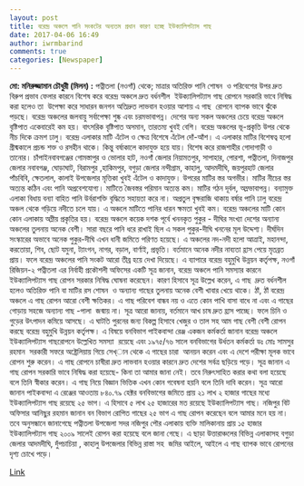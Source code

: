 ```yaml
---
layout: post
title: বরেন্দ্র অঞ্চলে পানি সংকটের অন্যতম প্রধান কারণ হচ্ছে ইউক্যালিপট্যাস গাছ
date: 2017-04-06 16:49
author: iwrmbarind
comments: true
categories: [Newspaper]
---
```

<strong>মো: মনিরুজ্জামান চৌধুরী (মিলন) :</strong> পত্নীতলা (নওগাঁ) থেকে; মাত্রার অতিরিক্ত পানি শোষন  ও পরিবেশের উপর দ্রুত বিরুপ প্রভাব ফেলার কারনে বিশেষ করে বরেন্দ্র অঞ্চলে দ্রুত বর্ধনশীল  ইউক্যালিপট্যাস গাছ রোপনে সরকারি ভাবে নিষিদ্ধ করা হলেও তা  উপেক্ষা করে সাধারন জনগন অতিদ্রুত লাভবান হওয়ার আশায় এ গাছ  রোপনে ব্যাপক ভাবে ঝুঁকে পড়ছে।
বরেন্দ্র অঞ্চলের জলবায়ু সর্বাপেক্ষা শুষ্ক এবং চরমভাবাপন্ন। দেশের অন্য সকল অঞ্চলের চেয়ে বরেন্দ্র অঞ্চলে বৃষ্টিপাত একেবারেই কম হয়। বাৎসরিক বৃষ্টিপাত অসমান, তারতম্য খুবই বেশি।
বরেন্দ্র অঞ্চলের ভূ-প্রকৃতি উপর থেকে নীচ দিকে ক্রমশ ঢালু। বরেন্দ্র এলাকার মাটি এঁটেল ও ক্ষেত্র বিশেষে এঁটেল দোঁ-আঁশ। এ এলাকার মাটির বিশেষত্ব হলো গ্রীষ্মকালে প্রচন্ড শক্ত ও রসহীন থাকে। কিন্তু বর্ষাকালে কাদাযুক্ত হয়ে যায়। বিশেষ করে রাজশাহীর গোদাগাড়ী ও তানোর। চাঁপাইনবাবগঞ্জের গোমস্তাপুর ও ভোলার হাট, নওগাঁ জেলার নিয়ামতপুর, সাপাহার, পোরশা, পত্নীতলা, দিনাজপুর জেলার নবাবগঞ্জ, ঘোড়াঘাট, বিরামপুর ,হাকিমপুর, বগুড়া জেলার নন্দীগ্রাম, কাহালু, আদমদীঘি, জয়পুরহাট জেলার পাঁচবিবি, ক্ষেতলাল, কালাই উপজেলার মৃত্তিকা খুবই এঁটেল ও কাদাযুক্ত। উপরের মাটির স্তর অগভীর। মাটির নীচের স্তর অত্যন্ত কঠিন এবং পানি অপ্রবেশযোগ্য। মাটিতে জৈবস্তর পরিমান অত্যন্ত কম। মাটির গঠন দূর্বল, অম্লভাবাপন্ন। বন্যামুক্ত এলাকা বিধায় বন্যা বাহিত পানি উর্বরাশক্তি বৃদ্ধিতে সহায়তা করে না। অপ্রতুল বৃক্ষরাজি থাকায় বর্ষার পানি ঢালু বরেন্দ্র অঞ্চল থেকে গড়িয়ে নদীতে চলে যায়। এ অঞ্চলে মাটিতে পানির ধারন ক্ষমতা খুবই কম। বরেন্দ্র অঞ্চলের মাটি কোন কোন এলাকায় অম্লীয় প্রকৃতির হয়।
বরেন্দ্র অঞ্চলে কয়েক দশক পূর্বে খননকৃত পুকুর - দীঘির সংখ্যা দেশের অন্যান্য অঞ্চলের তুলনায় অনেক বেশী। সারা বছরে পানি ধরে রাখাই ছিল এ সকল পুকুর-দীঘি খননের মূল উদ্দেশ্য। দীর্ঘদিন সংস্কারের অভাবে অনেক পুকুর-দীঘি এখন ধানী জমিতে পরিণত হয়েছে। এ অঞ্চলের নদ-নদী হলো আত্রাই, মহানন্দা, করতোয়া, শিব, ছোট যমুনা, ট্যাংগন, নাগর, বড়াল, বার্ণাই, প্রভৃতি। বর্তমানে অনেক নদীর নাব্যতা হ্রাস পেয়ে মৃতব্রত প্রায়। ফলে বরেন্দ্র অঞ্চলের পানি সংকট আরো তীব্র হয়ে দেখা দিয়েছে।
এ ব্যাপারে বরেন্দ্র বহুমুখি উন্নয়ন কর্তৃপক্ষ, নওগাঁ রিজিয়ন-২ পত্নীতলা এর নির্বাহী প্রকৌশলী অফিসের একটি সূত্র জানান, বরেন্দ্র অঞ্চলে পানি সমস্যার কারনে ইউক্যালিপট্যাস গাছ রোপন সরকার নিষিদ্ধ ঘোষনা করেছেন। কারণ হিসাবে সূত্র উল্লেখ করেন, এ গাছ  দ্রুত বর্ধনশীল হলেও অতিরিক্ত পানি বা মাটির রস শোষন  ও অন্যান্য গাছের তুলনায় অনেক বেশী খাবার খেয়ে থাকে। ঠাঁ, ঠাঁ বরেন্দ্র অঞ্চলে এ গাছ রোপন আরো বেশী ক্ষতিকর। এ গাছ পরিবেশ বান্ধব নয় ও এতে কোন পাখি বাসা বাধে না এবং এ গাছের গোড়ায় সহজে অন্যান্য গাছ -পালা  জন্মায় না। সূত্র আরো জানায়, বর্তমানে আখ চাষ দ্রুত হ্রাস পাচ্ছে। ফলে চিনি ও গুড়ের উৎপাদন কমিয়ে আসছে। এ ঘাটতি পুরনের জন্য বিকল্প হিসাবে খেজুর ও তাল সহ আম গাছ বেশী বেশী রোপন করছে বরেন্দ্র বহুমুখি উন্নয়ন কর্তৃপক্ষ।
এ বিষয়ে বনবিভাগ পাইকবান্দা রেঞ্জ একজন কর্মকর্তা জানান বরেন্দ্র অঞ্চলে ইউক্যালিপট্যাস গাছরোপনে উল্লেখিত সমস্যা  রয়েছে এবং ১৯৭৫/৭৬ সালে বনবিভাগের উর্ধতন কর্মকর্তা ডঃ মোঃ সামসুর রহমান  সরকারী সফরে অষ্ট্রেলিয়ায় গিয়ে সেখ্ান থেকে এ গাছের চারা  আনয়ন করেন এবং এ দেশে পরীক্ষা মূলক ভাবে রোপন শুরু করেন। এ গাছ রোপনে চাষীরা দ্রুত লাভবান হওয়ার কারনে দ্রুত দেশের সর্বত্র ছড়িয়ে পড়ে। সূত্র জানান এ গাছ রোপন সরকারি ভাবে নিষিদ্ধ করা হয়েছে- কিনা তা আমার জানা নেই। তবে নিরুৎসাহিত করার কথা বলা হয়েছে বলে তিনি স্বীকার করেন।
এ গাছ নিয়ে বিজ্ঞান ভিত্তিক এখন কোন গবেষনা হয়নি বলে তিনি দাবি করেন। সূত্র আরো জানান পাইকবান্দা এ রেঞ্জের আওতায় ৮৪০.৭৯ হেক্টর বনবিভাগের জমিতে প্রায় ২১ লাখ ২ হাজার গাছের মধ্যে ইউক্যালিপট্যাস গাছ রয়েছে ২৫ ভাগ। এ হিসাবে ৫ লাখ ২৫ হাজারের মত রয়েছে ইউক্যালিপট্যাস গাছ। নজিপুর বিট অফিসার আনিছুর রহমান জানান বন বিভাগ রোপিত গাছের ২৫ ভাগ এ গাছ রোপন করেছেন বলে আমার মনে হয় না। তবে অনুসন্ধানে জানাগেছে পত্নীতলা উপজেলা সদর নজিপুর পৌর এলাকায় ব্যক্তি মালিকানায় প্রায় ১৫ হাজার ইউক্যালিপট্যাস গাছ ২০০৯ সালেই রোপন করা হয়েছে বলে জানা গেছে। এ ছাড়া উত্তারাঞ্চলের বিভিন্ন এলাকাসহ বগুড়া জেলার আদমদীঘি, দুঁপচাচিয়া , কাহালু উপজেলার বিভিন্ন রাস্তা সহ  জমির আইলে, আইলে এ গাছ ব্যাপক ভাবে রোপনের দৃশ্য চোখে পড়ে।

<a href="http://www.dailysangram.com/post/248816-%E0%A6%AC%E0%A6%B0%E0%A7%87%E0%A6%A8%E0%A7%8D%E0%A6%A6%E0%A7%8D%E0%A6%B0-%E0%A6%85%E0%A6%9E%E0%A7%8D%E0%A6%9A%E0%A6%B2%E0%A7%87-%E0%A6%AA%E0%A6%BE%E0%A6%A8%E0%A6%BF-%E0%A6%B8%E0%A6%82%E0%A6%95%E0%A6%9F%E0%A7%87%E0%A6%B0-%E0%A6%85%E0%A6%A8%E0%A7%8D%E0%A6%AF%E0%A6%A4%E0%A6%AE-%E0%A6%AA%E0%A7%8D%E0%A6%B0%E0%A6%A7%E0%A6%BE%E0%A6%A8-%E0%A6%95%E0%A6%BE%E0%A6%B0%E0%A6%A3-%E0%A6%B9%E0%A6%9A%E0%A7%8D%E0%A6%9B%E0%A7%87-%E0%A6%87%E0%A6%89%E0%A6%95%E0%A7%8D%E0%A6%AF%E0%A6%BE%E0%A6%B2%E0%A6%BF%E0%A6%AA%E0%A6%9F%E0%A7%8D%E0%A6%AF%E0%A6%BE%E0%A6%B8-%E0%A6%97%E0%A6%BE%E0%A6%9B" target="_blank">Link</a>
